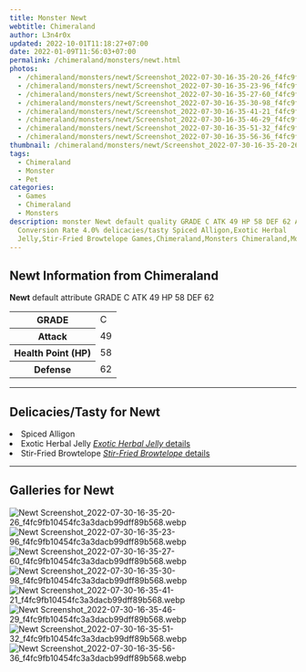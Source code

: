 ```yaml
---
title: Monster Newt
webtitle: Chimeraland
author: L3n4r0x
updated: 2022-10-01T11:18:27+07:00
date: 2022-01-09T11:56:03+07:00
permalink: /chimeraland/monsters/newt.html
photos:
  - /chimeraland/monsters/newt/Screenshot_2022-07-30-16-35-20-26_f4fc9fb10454fc3a3dacb99dff89b568.webp
  - /chimeraland/monsters/newt/Screenshot_2022-07-30-16-35-23-96_f4fc9fb10454fc3a3dacb99dff89b568.webp
  - /chimeraland/monsters/newt/Screenshot_2022-07-30-16-35-27-60_f4fc9fb10454fc3a3dacb99dff89b568.webp
  - /chimeraland/monsters/newt/Screenshot_2022-07-30-16-35-30-98_f4fc9fb10454fc3a3dacb99dff89b568.webp
  - /chimeraland/monsters/newt/Screenshot_2022-07-30-16-35-41-21_f4fc9fb10454fc3a3dacb99dff89b568.webp
  - /chimeraland/monsters/newt/Screenshot_2022-07-30-16-35-46-29_f4fc9fb10454fc3a3dacb99dff89b568.webp
  - /chimeraland/monsters/newt/Screenshot_2022-07-30-16-35-51-32_f4fc9fb10454fc3a3dacb99dff89b568.webp
  - /chimeraland/monsters/newt/Screenshot_2022-07-30-16-35-56-36_f4fc9fb10454fc3a3dacb99dff89b568.webp
thumbnail: /chimeraland/monsters/newt/Screenshot_2022-07-30-16-35-20-26_f4fc9fb10454fc3a3dacb99dff89b568.webp
tags:
  - Chimeraland
  - Monster
  - Pet
categories:
  - Games
  - Chimeraland
  - Monsters
description: monster Newt default quality GRADE C ATK 49 HP 58 DEF 62 Attributes
  Conversion Rate 4.0% delicacies/tasty Spiced Alligon,Exotic Herbal
  Jelly,Stir-Fried Browtelope Games,Chimeraland,Monsters Chimeraland,Monster,Pet
---
```


<section id="bootstrap-wrapper"><link rel="stylesheet" href="https://rawcdn.githack.com/dimaslanjaka/Web-Manajemen/0c3b5aa1813bd4abcd2c11bf3e37928b15c28664/css/bootstrap-5-3-0-alpha3-wrapper.css"/><h2 id="attribute">Newt Information from Chimeraland</h2><p><b>Newt</b> default attribute GRADE C ATK 49 HP 58 DEF 62<table><tr><th>GRADE</th><td>C</td></tr><tr><th>Attack</th><td>49</td></tr><tr><th>Health Point (HP)</th><td>58</td></tr><tr><th>Defense</th><td>62</td></tr></table></p><hr/><h2 id="delicacies">Delicacies/Tasty for Newt</h2><div class="text-white bg-dark"><li class="d-flex justify-content-between">Spiced Alligon </li><li class="d-flex justify-content-between">Exotic Herbal Jelly <a href="/chimeraland/recipes/exotic-herbal-jelly.html" title="Click here to view recipe Exotic Herbal Jelly details"><i>Exotic Herbal Jelly</i> details</a></li><li class="d-flex justify-content-between">Stir-Fried Browtelope <a href="/chimeraland/recipes/stir-fried-browtelope.html" title="Click here to view recipe Stir-Fried Browtelope details"><i>Stir-Fried Browtelope</i> details</a></li></div><hr/><div id="gallery"><h2>Galleries for Newt</h2><div class="row"><div class="col-lg-6 col-12"><img src="/chimeraland/monsters/newt/Screenshot_2022-07-30-16-35-20-26_f4fc9fb10454fc3a3dacb99dff89b568.webp" alt="Newt Screenshot_2022-07-30-16-35-20-26_f4fc9fb10454fc3a3dacb99dff89b568.webp"/></div><div class="col-lg-6 col-12"><img src="/chimeraland/monsters/newt/Screenshot_2022-07-30-16-35-23-96_f4fc9fb10454fc3a3dacb99dff89b568.webp" alt="Newt Screenshot_2022-07-30-16-35-23-96_f4fc9fb10454fc3a3dacb99dff89b568.webp"/></div><div class="col-lg-6 col-12"><img src="/chimeraland/monsters/newt/Screenshot_2022-07-30-16-35-27-60_f4fc9fb10454fc3a3dacb99dff89b568.webp" alt="Newt Screenshot_2022-07-30-16-35-27-60_f4fc9fb10454fc3a3dacb99dff89b568.webp"/></div><div class="col-lg-6 col-12"><img src="/chimeraland/monsters/newt/Screenshot_2022-07-30-16-35-30-98_f4fc9fb10454fc3a3dacb99dff89b568.webp" alt="Newt Screenshot_2022-07-30-16-35-30-98_f4fc9fb10454fc3a3dacb99dff89b568.webp"/></div><div class="col-lg-6 col-12"><img src="/chimeraland/monsters/newt/Screenshot_2022-07-30-16-35-41-21_f4fc9fb10454fc3a3dacb99dff89b568.webp" alt="Newt Screenshot_2022-07-30-16-35-41-21_f4fc9fb10454fc3a3dacb99dff89b568.webp"/></div><div class="col-lg-6 col-12"><img src="/chimeraland/monsters/newt/Screenshot_2022-07-30-16-35-46-29_f4fc9fb10454fc3a3dacb99dff89b568.webp" alt="Newt Screenshot_2022-07-30-16-35-46-29_f4fc9fb10454fc3a3dacb99dff89b568.webp"/></div><div class="col-lg-6 col-12"><img src="/chimeraland/monsters/newt/Screenshot_2022-07-30-16-35-51-32_f4fc9fb10454fc3a3dacb99dff89b568.webp" alt="Newt Screenshot_2022-07-30-16-35-51-32_f4fc9fb10454fc3a3dacb99dff89b568.webp"/></div><div class="col-lg-6 col-12"><img src="/chimeraland/monsters/newt/Screenshot_2022-07-30-16-35-56-36_f4fc9fb10454fc3a3dacb99dff89b568.webp" alt="Newt Screenshot_2022-07-30-16-35-56-36_f4fc9fb10454fc3a3dacb99dff89b568.webp"/></div></div></div></section>